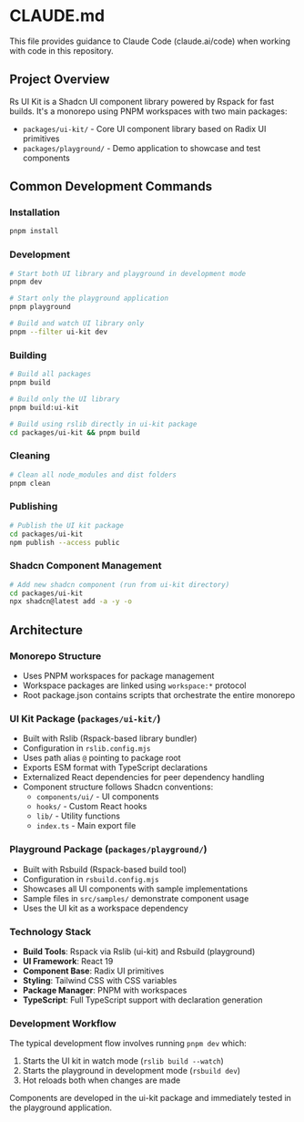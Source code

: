 # CLAUDE.md

This file provides guidance to Claude Code (claude.ai/code) when working with code in this repository.

## Project Overview

Rs UI Kit is a Shadcn UI component library powered by Rspack for fast builds. It's a monorepo using PNPM workspaces with two main packages:

- `packages/ui-kit/` - Core UI component library based on Radix UI primitives
- `packages/playground/` - Demo application to showcase and test components

## Common Development Commands

### Installation
```bash
pnpm install
```

### Development
```bash
# Start both UI library and playground in development mode
pnpm dev

# Start only the playground application
pnpm playground

# Build and watch UI library only
pnpm --filter ui-kit dev
```

### Building
```bash
# Build all packages
pnpm build

# Build only the UI library
pnpm build:ui-kit

# Build using rslib directly in ui-kit package
cd packages/ui-kit && pnpm build
```

### Cleaning
```bash
# Clean all node_modules and dist folders
pnpm clean
```

### Publishing
```bash
# Publish the UI kit package
cd packages/ui-kit
npm publish --access public
```

### Shadcn Component Management
```bash
# Add new shadcn component (run from ui-kit directory)
cd packages/ui-kit
npx shadcn@latest add -a -y -o
```

## Architecture

### Monorepo Structure
- Uses PNPM workspaces for package management
- Workspace packages are linked using `workspace:*` protocol
- Root package.json contains scripts that orchestrate the entire monorepo

### UI Kit Package (`packages/ui-kit/`)
- Built with Rslib (Rspack-based library bundler)
- Configuration in `rslib.config.mjs`
- Uses path alias `@` pointing to package root
- Exports ESM format with TypeScript declarations
- Externalized React dependencies for peer dependency handling
- Component structure follows Shadcn conventions:
  - `components/ui/` - UI components
  - `hooks/` - Custom React hooks
  - `lib/` - Utility functions
  - `index.ts` - Main export file

### Playground Package (`packages/playground/`)
- Built with Rsbuild (Rspack-based build tool)  
- Configuration in `rsbuild.config.mjs`
- Showcases all UI components with sample implementations
- Sample files in `src/samples/` demonstrate component usage
- Uses the UI kit as a workspace dependency

### Technology Stack
- **Build Tools**: Rspack via Rslib (ui-kit) and Rsbuild (playground)
- **UI Framework**: React 19
- **Component Base**: Radix UI primitives
- **Styling**: Tailwind CSS with CSS variables
- **Package Manager**: PNPM with workspaces
- **TypeScript**: Full TypeScript support with declaration generation

### Development Workflow
The typical development flow involves running `pnpm dev` which:
1. Starts the UI kit in watch mode (`rslib build --watch`)
2. Starts the playground in development mode (`rsbuild dev`)
3. Hot reloads both when changes are made

Components are developed in the ui-kit package and immediately tested in the playground application.